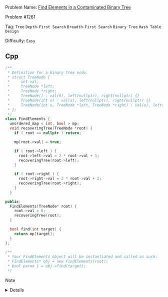 Problem Name: [Find Elements in a Contaminated Binary Tree](https://leetcode.com/problems/find-elements-in-a-contaminated-binary-tree/description/)

Problem #1261

Tag: `Tree` `Depth-First Search` `Breadth-First Search` `Binary Tree` `Hash Table` `Design`

Difficulty: `Easy`

## Cpp

```cpp
/**
 * Definition for a binary tree node.
 * struct TreeNode {
 *     int val;
 *     TreeNode *left;
 *     TreeNode *right;
 *     TreeNode() : val(0), left(nullptr), right(nullptr) {}
 *     TreeNode(int x) : val(x), left(nullptr), right(nullptr) {}
 *     TreeNode(int x, TreeNode *left, TreeNode *right) : val(x), left(left), right(right) {}
 * };
 */
class FindElements {
  unordered_map < int, bool > mp;
  void recoveringTree(TreeNode *root) {
    if ( root == nullptr ) return;

    mp[root->val] = true;

    if ( root->left ) {
      root->left->val = 2 * root->val + 1;
      recoveringTree(root->left);
    }

    if ( root->right ) {
      root->right->val = 2 * root->val + 2;
      recoveringTree(root->right);
    }
  }

public:
  FindElements(TreeNode* root) {
    root->val = 0;
    recoveringTree(root);
  }

  bool find(int target) {
    return mp[target];
  }
};

/**
 * Your FindElements object will be instantiated and called as such:
 * FindElements* obj = new FindElements(root);
 * bool param_1 = obj->find(target);
 */
```

> [!NOTE]
>
> <details>
>   <li>Use <code>unordered_map</code> for storing the recovered node values</li>
>   <li>Recover the tree as per question</li>
>   <li>Return <code>true</code> or <code>false</code>, if <code>target</code> exist or not</li>
> </details>

